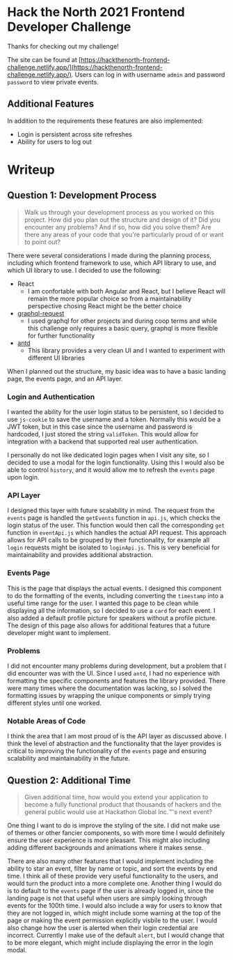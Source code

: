 # Hack the North 2021 Frontend Developer Challenge
Thanks for checking out my challenge!

The site can be found at [https://hackthenorth-frontend-challenge.netlify.app/](https://hackthenorth-frontend-challenge.netlify.app/).
Users can log in with username `admin` and password `password` to view private events.

## Additional Features

In addition to the requirements these features are also implemented:
- Login is persistent across site refreshes
- Ability for users to log out

# Writeup
## Question 1: Development Process
>Walk us through your development process as you worked on this project. How did you plan out the structure and design of it? Did you encounter any problems? And if so, how did you solve them? Are there any areas of your code that you're particularly proud of or want to point out?

There were several considerations I made during the planning process, including which frontend framework to use, which API library to use, and which UI library to use. I decided to use the following:
- React
    - I am confortable with both Angular and React, but I believe React will remain the more popular choice so from a maintainability perspective chosing React might be the better choice
- [graphql-request](https://github.com/prisma-labs/graphql-request)
    - I used graphql for other projects and during coop terms and while this challenge only requires a basic query, graphql is more flexible for further functionality
- [antd](https://github.com/ant-design/ant-design)
    - This library provides a very clean UI and I wanted to experiment with different UI libraries

When I planned out the structure, my basic idea was to have a basic landing page, the events page, and an API layer.

### Login and Authentication
I wanted the ability for the user login status to be persistent, so I decided to use `js-cookie` to save the username and a token. Normally this would be a JWT token, but in this case since the username and password is hardcoded, I just stored the string `validToken`. This would allow for integration with a backend that supported real user authentication.

I personally do not like dedicated login pages when I visit any site, so I decided to use a modal for the login functionality. Using this I would also be able to control `history`, and it would allow me to refresh the `events` page upon login.

### API Layer
I designed this layer with future scalability in mind. The request from the `events` page is handled the `getEvents` function in `api.js`, which checks the login status of the user. This function would then call the corresponding `get` function in `eventApi.js` which handles the actual API request. This approach allows for API calls to be grouped by their functionality, for example all `login` requests might be isolated to `loginApi.js`. This is very beneficial for maintainability and provides additional abstraction. 

### Events Page
This is the page that displays the actual events. I designed this component to do the formatting of the events, including converting the `timestamp` into a useful time range for the user. I wanted this page to be clean while displaying all the information, so I decided to use a `card` for each event. I also added a default profile picture for speakers without a profile picture. The design of this page also allows for additional features that a future developer might want to implement.

### Problems
I did not encounter many problems during development, but a problem that I did encounter was with the UI. Since I used `antd`, I had no experience with formatting the specific components and features the library provided. There were many times where the documentation was lacking, so I solved the formatting issues by wrapping the unique components or simply trying different styles until one worked.

### Notable Areas of Code
I think the area that I am most proud of is the API layer as discussed above. I think the level of abstraction and the functionality that the layer provides is critical to improving the functionality of the `events` page and ensuring scalability and maintainability in the future.


## Question 2: Additional Time
>Given additional time, how would you extend your application to become a fully functional product that thousands of hackers and the general public would use at Hackathon Global Inc.™'s next event?

One thing I want to do is improve the styling of the site. I did not make use of themes or other fancier components, so with more time I would definitely ensure the user experience is more pleasant. This might also including adding different backgrounds and animations where it makes sense.

There are also many other features that I would implement including the ability to star an event, filter by name or topic, and sort the events by end time. I think all of these provide very useful functionality to the users, and would turn the product into a more complete one. Another thing I would do is to default to the `events` page if the user is already logged in, since the landing page is not that useful when users are simply looking through events for the 100th time. I would also include a way for users to know that they are not logged in, which might include some warning at the top of the page or making the event permission explicitly visbile to the user. I would also change how the user is alerted when their login credential are incorrect. Currently I make use of the default `alert`, but I would change that to be more elegant, which might include displaying the error in the login modal. 
